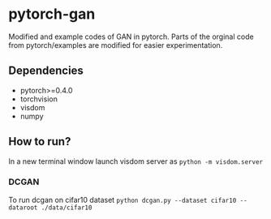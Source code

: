 # pytorch-gan
Modified and example codes of GAN in pytorch. Parts of the orginal code from pytorch/examples are modified for easier experimentation.

## Dependencies
- pytorch>=0.4.0
- torchvision
- visdom
- numpy

## How to run?
In a new terminal window launch visdom server as 
`python -m visdom.server`

### DCGAN
To run dcgan on cifar10 dataset
`python dcgan.py --dataset cifar10 --dataroot ./data/cifar10`

